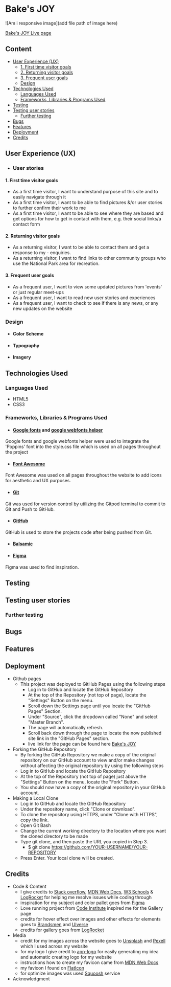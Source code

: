 # Bake's JOY

![Am i responsive image](add file path of image here)

[Bake's JOY Live page](https://barkode.github.io/bake-with-joy/)

## Content

- [User Experience (UX)](#user-experience-ux)
  - [1. First time visitor goals](#1-first-time-visitor-goals)
  - [2.  Returning visitor goals](#2--returning-visitor-goals)
  - [3. Frequent user goals](#3-frequent-user-goals)
  - [Design](#design)
- [Technologies Used](#technologies-used)
  - [Languages Used](#languages-used)
  - [Frameworks, Libraries \& Programs Used](#frameworks-libraries--programs-used)
- [Testing](#testing)
- [Testing user stories](#testing-user-stories)
  - [Further testing](#further-testing)
- [Bugs](#bugs)
- [Features](#features)
- [Deployment](#deployment)
- [Credits](#credits)

## User Experience (UX)

- ### User stories

#### 1. First time visitor goals

- As a first time visitor, I want to understand purpose of this site and to easily navigate through it
- As a first time visitor, I want to be able to find pictures &/or user stories to
   further confirm their work to me
- As a first time visitor, I want to be able to see where they are based and get options
   for how to get in contact with them, e.g. their social links/a contact form

#### 2.  Returning visitor goals

- As a returning visitor, I want to be able to contact them and get a response to my - enquiries.
- As a returning visitor, I want to find links to other community groups who use the National Park area for recreation.

#### 3. Frequent user goals

- As a frequent user, I want to view some updated pictures from 'events' or just regular meet-ups
- As a frequent user, I want to read new user stories and experiences
- As a frequent user, I want to check to see if there is any news, or any new updates on the website

### Design

- ####  Color Scheme

- ####  Typography

- ####  Imagery

## Technologies Used

### Languages Used

- HTML5
- CSS3

### Frameworks, Libraries & Programs Used

- #### [Google fonts](https://fonts.google.com/knowledge) and [google webfonts helper](https://gwfh.mranftl.com/fonts)

Google fonts and google webfonts helper were used to integrate the 'Poppins' font into the style.css file which is used on all pages throughout the project

- #### [Font Awesome](https://fontawesome.com/)

Font Awesome was used on all pages throughout the website to add icons for aesthetic and UX purposes.

- #### [Git](https://gitpod.io/)

Git was used for version control by utilizing the Gitpod terminal to commit to Git and Push to GitHub.

- #### [GitHub](https://github.com/)

GitHub is used to store the projects code after being pushed from Git.

- #### [Balsamic](https://balsamiq.com/wireframes/)

- #### [Figma](https://www.figma.com/community)

Figma was used to find inspiration.

## Testing

## Testing user stories

### Further testing

## Bugs

## Features

## Deployment

- Github pages
  - This project was deployed to GitHub Pages using the following steps
    - Log in to GitHub and locate the GitHub Repository
    - At the top of the Repository (not top of page), locate the "Settings" Button on
        the menu.
    - Scroll down the Settings page until you locate the "GitHub Pages" Section.
    - Under "Source", click the dropdown called "None" and select "Master Branch".
    - The page will automatically refresh.
    - Scroll back down through the page to locate the now published site link in the "GitHub Pages" section.
    - live link for the page can be found here [Bake's JOY](https://barkode.github.io/bake-with-joy/)
- Forking the GitHub Repository
  - By forking the GitHub Repository we make a copy of the original repository on our GitHub account to view and/or make changes without affecting the original repository by using the following steps
  - Log in to GitHub and locate the GitHub Repository
  - At the top of the Repository (not top of page) just above the "Settings" Button on the menu, locate the "Fork" Button.
  - You should now have a copy of the original repository in your GitHub account.
- Making a Local Clone
  - Log in to GitHub and locate the GitHub Repository
  - Under the repository name, click "Clone or download".
  - To clone the repository using HTTPS, under "Clone with HTTPS", copy the link.
  - Open Git Bash
  - Change the current working directory to the location where you want the cloned directory to be made
  - Type git clone, and then paste the URL you copied in Step 3.
    - $ git clone <https://github.com/YOUR-USERNAME/YOUR-REPOSITORY>
  - Press Enter. Your local clone will be created.

## Credits

- Code & Content
  - I give credits to [Stack overflow](https://www.stackoverflow.com/),  [MDN Web Docs](https://developer.mozilla.org/en-US/), [W3 Schools](https://www.w3schools.com/) & [LogRocket](https://blog.logrocket.com/) for helping me resolve issues while coding through
  - inspiration for my subject and color pallet goes from [Figma](https://www.figma.com/design/fDlsHwelyuOVsfUmCzm3dA/%D0%A1%D1%83%D1%87%D0%B0%D1%81%D0%BD%D1%8F-%D0%BF%D0%B5%D0%BA%D0%B0%D1%80%D0%BD%D1%8F?node-id=0-1&t=VeNx8IUKIo2EOdRB-0)
  - Love running project from [Code Institute](https://codeinstitute.net/ie/) inspired me for the Gallery page
  - credits for hover effect over images and other effects for elements goes to [Brandsmen](https://thebrandsmen.com/css-image-hover-effects/) and [UIverse](https://uiverse.io/)
  - credits for gallery goes from [LogRocket](https://blog.logrocket.com/responsive-image-gallery-css-flexbox/)
- Media
  - credit for my images across the website goes to [Unsplash](https://unsplash.com/) and [Pexell](https://www.pexels.com/) which I used across my website
  - for my logo I give credit to [app-logo](https://app.logo.com/) for easily generating my idea and automatic creating logo for my website
  - instructions how to create my favicon came from [MDN Web Docs](https://developer.mozilla.org/en-US/)
  - my favicon I found on [FlatIcon](https://www.flaticon.com/)
  - for optimize images was used [Squoosh](https://squoosh.app/) service
- Acknowledgment

